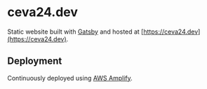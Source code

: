 # ceva24.dev

Static website built with [Gatsby](https://www.gatsbyjs.org/) and hosted at [https://ceva24.dev](https://ceva24.dev).

## Deployment

Continuously deployed using [AWS Amplify](https://aws.amazon.com/amplify/).
